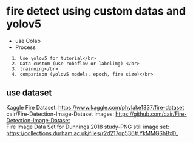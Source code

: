 # fire detect using custom datas and yolov5
- use Colab
- Process</br>
```
  1. Use yolov5 for tutorial</br>
  2. Data custom (use roboflow or labelimg) </br>
  3. trainning</br>
  4. comparison (yolov5 models, epoch, fire size)</br>
```

## use dataset
Kaggle Fire Dataset: https://www.kaggle.com/phylake1337/fire-dataset </br>
cair/Fire-Detection-Image-Dataset images: https://github.com/cair/Fire-Detection-Image-Dataset</br>
Fire Image Data Set for Dunnings 2018 study-PNG still image set: https://collections.durham.ac.uk/files/r2d217qp536#.YkMMGShBxD_ </br>
